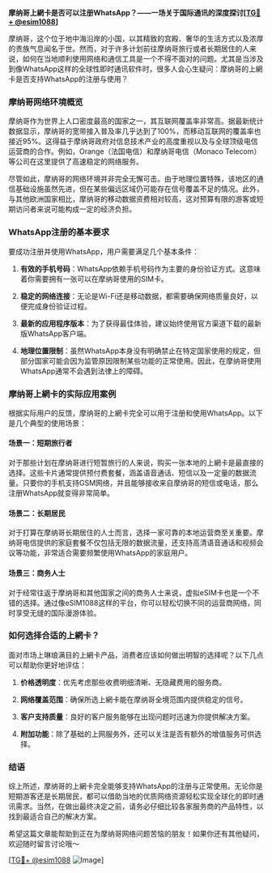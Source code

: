 **摩纳哥上網卡是否可以注册WhatsApp？——一场关于国际通讯的深度探讨[[TG💪+ @esim1088](https://t.me/s/esim1088)]**

摩纳哥，这个位于地中海沿岸的小国，以其精致的宫殿、奢华的生活方式以及浓厚的贵族气息闻名于世。然而，对于许多计划前往摩纳哥旅行或者长期居住的人来说，如何在当地顺利使用网络和通信工具是一个不得不面对的问题。尤其是当涉及到像WhatsApp这样的全球性即时通讯软件时，很多人会心生疑问：摩纳哥的上網卡是否支持WhatsApp的注册与使用？

### 摩纳哥网络环境概览

摩纳哥作为世界上人口密度最高的国家之一，其互联网覆盖率非常高。据最新统计数据显示，摩纳哥的宽带接入普及率几乎达到了100%，而移动互联网的覆盖率也接近95%。这得益于摩纳哥政府对信息技术产业的高度重视以及与全球顶级电信运营商的合作。例如，Orange（法国电信）和摩纳哥电信（Monaco Telecom）等公司在这里提供了高速稳定的网络服务。

尽管如此，摩纳哥的网络环境并非完全无懈可击。由于地理位置特殊，该地区的通信基础设施虽然先进，但在某些偏远区域仍可能存在信号覆盖不足的情况。此外，与其他欧洲国家相比，摩纳哥的移动数据资费相对较高，这对预算有限的游客或短期访问者来说可能构成一定的经济负担。

### WhatsApp注册的基本要求

要成功注册并使用WhatsApp，用户需要满足几个基本条件：

1. **有效的手机号码**：WhatsApp依赖手机号码作为主要的身份验证方式。这意味着你需要拥有一张可以在摩纳哥使用的SIM卡。
   
2. **稳定的网络连接**：无论是Wi-Fi还是移动数据，都需要确保网络质量良好，以便完成身份验证过程。
   
3. **最新的应用程序版本**：为了获得最佳体验，建议始终使用官方渠道下载的最新版WhatsApp客户端。

4. **地理位置限制**：虽然WhatsApp本身没有明确禁止在特定国家使用的规定，但部分国家可能会因为监管原因限制某些功能的正常使用。因此，在摩纳哥使用WhatsApp通常不会遇到法律上的障碍。

### 摩纳哥上網卡的实际应用案例

根据实际用户的反馈，摩纳哥的上網卡完全可以用于注册和使用WhatsApp。以下是几个典型的使用场景：

#### 场景一：短期旅行者
对于那些计划在摩纳哥进行短暂旅行的人来说，购买一张本地的上網卡是最直接的选择。这些卡片通常提供预付费套餐，涵盖语音通话、短信以及一定量的数据流量。只要你的手机支持GSM网络，并且能够接收来自摩纳哥的短信或电话，那么注册WhatsApp就变得非常简单。

#### 场景二：长期居民
对于打算在摩纳哥长期居住的人士而言，选择一家可靠的本地运营商至关重要。摩纳哥电信提供的家庭套餐不仅包括无限的数据流量，还支持高清语音通话和视频会议等功能，非常适合需要频繁使用WhatsApp的家庭用户。

#### 场景三：商务人士
对于经常往返于摩纳哥和其他国家之间的商务人士来说，虚拟eSIM卡也是一个不错的选择。通过像eSIM1088这样的平台，你可以轻松切换不同的运营商网络，同时享受无缝的国际漫游体验。

### 如何选择合适的上網卡？

面对市场上琳琅满目的上網卡产品，消费者应该如何做出明智的选择呢？以下几点可以帮助你更好地评估：

1. **价格透明度**：优先考虑那些收费明细清晰、无隐藏费用的服务商。
   
2. **网络覆盖范围**：确保所选上網卡能在摩纳哥全境范围内提供稳定的信号。
   
3. **客户支持质量**：良好的客户服务能够在出现问题时迅速为你提供解决方案。
   
4. **附加功能**：除了基础的上网服务外，还可以关注是否有额外的增值服务可供选择。

### 结语

综上所述，摩纳哥的上網卡完全能够支持WhatsApp的注册与正常使用。无论你是短期游客还是长期居民，都可以借助当地的优质网络资源轻松实现全球化的即时通讯需求。当然，在做出最终决定之前，请务必仔细比较各家服务商的产品特性，以找到最适合自己的解决方案。

希望这篇文章能帮助到正在为摩纳哥网络问题苦恼的朋友！如果你还有其他疑问，欢迎随时留言讨论哦～ 

[[TG💪+ @esim1088](https://t.me/s/esim1088) ![Image](https://i.postimg.cc/4NQfJmqS/Snipaste-2025-05-13-00-14-12.png)]